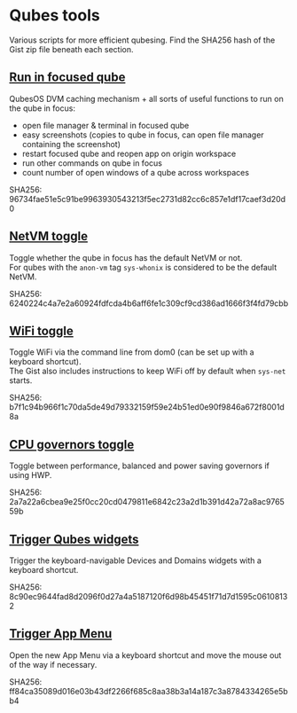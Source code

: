 # Qubes tools

Various scripts for more efficient qubesing.
Find the SHA256 hash of the Gist zip file beneath each section.


## [Run in focused qube](https://gist.github.com/UndeadDevel/82e5f61c9a5065ab9fc5d23a74ae5045)
QubesOS DVM caching mechanism + all sorts of useful functions to run on the qube in focus:
  - open file manager & terminal in focused qube
  - easy screenshots (copies to qube in focus, can open file manager containing the screenshot)
  - restart focused qube and reopen app on origin workspace
  - run other commands on qube in focus
  - count number of open windows of a qube across workspaces

SHA256: 96734fae51e5c91be9963930543213f5ec2731d82cc6c857e1df17caef3d20d0

## [NetVM toggle](https://gist.github.com/UndeadDevel/0a9e238db4fe58055eb8b1a40515f3b6)
Toggle whether the qube in focus has the default NetVM or not.  
For qubes with the `anon-vm` tag `sys-whonix` is considered to be the default NetVM.

SHA256: 6240224c4a7e2a60924fdfcda4b6aff6fe1c309cf9cd386ad1666f3f4fd79cbb

## [WiFi toggle](https://gist.github.com/UndeadDevel/3ffeb19d66eee72c85d9c5a94ea2b60d)
Toggle WiFi via the command line from dom0 (can be set up with a keyboard shortcut).  
The Gist also includes instructions to keep WiFi off by default when `sys-net` starts.

SHA256: b7f1c94b966f1c70da5de49d79332159f59e24b51ed0e90f9846a672f8001d8a

## [CPU governors toggle](https://gist.github.com/UndeadDevel/6847c10f091dd05f4d70f436070daf22)
Toggle between performance, balanced and power saving governors if using HWP.

SHA256: 2a7a22a6cbea9e25f0cc20cd0479811e6842c23a2d1b391d42a72a8ac976559b

## [Trigger Qubes widgets](https://gist.github.com/UndeadDevel/ef7d86118b83ae4bab68243fc38c51f6)
Trigger the keyboard-navigable Devices and Domains widgets with a keyboard shortcut.

SHA256: 8c90ec9644fad8d2096f0d27a4a5187120f6d98b45451f71d7d1595c06108132

## [Trigger App Menu](https://gist.github.com/UndeadDevel/8501e82a534e5daa2ac60e36945167b9)
Open the new App Menu via a keyboard shortcut and move the mouse out of the way if necessary.

SHA256: ff84ca35089d016e03b43df2266f685c8aa38b3a14a187c3a8784334265e5bb4
